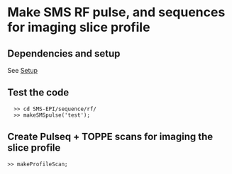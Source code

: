 # Make SMS RF pulse, and sequences for imaging slice profile

## Dependencies and setup 

See [Setup](Setup.md)


## Test the code

```
  >> cd SMS-EPI/sequence/rf/
  >> makeSMSpulse('test');
```

## Create Pulseq + TOPPE scans for imaging the slice profile

```
>> makeProfileScan;
```


